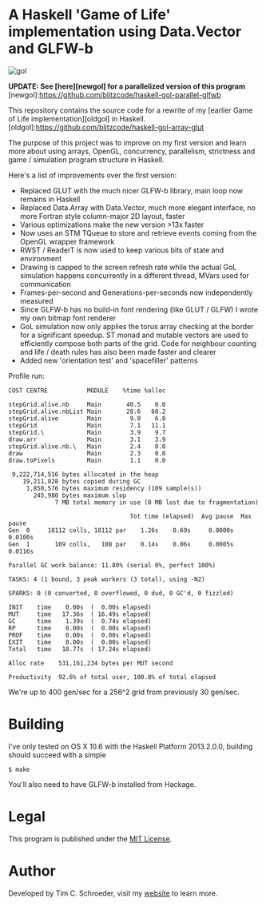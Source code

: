 
# A Haskell 'Game of Life' implementation using Data.Vector and GLFW-b

![gol](https://raw.github.com/blitzcode/haskell-gol-vector-glfwb/master//screenshot.png)

__UPDATE: See [here][newgol] for a parallelized version of this program__
[newgol]:https://github.com/blitzcode/haskell-gol-parallel-glfwb

This repository contains the source code for a rewrite of my [earlier Game of Life implementation][oldgol] in Haskell.
[oldgol]:https://github.com/blitzcode/haskell-gol-array-glut

The purpose of this project was to improve on my first version and learn more about using arrays, OpenGL, concurrency, parallelism, strictness and game / simulation program structure in Haskell. 

Here's a list of improvements over the first version:

* Replaced GLUT with the much nicer GLFW-b library, main loop now remains in Haskell
* Replaced Data.Array with Data.Vector, much more elegant interface, no more Fortran style column-major 2D layout, faster
* Various optimizations make the new version >13x faster
* Now uses an STM TQueue to store and retrieve events coming from the OpenGL wrapper framework
* RWST / ReaderT is now used to keep various bits of state and environment
* Drawing is capped to the screen refresh rate while the actual GoL simulation happens concurrently in a different thread, MVars used for communication
* Frames-per-second and Generations-per-seconds now independently measured
* Since GLFW-b has no build-in font rendering (like GLUT / GLFW) I wrote my own bitmap font renderer
* GoL simulation now only applies the torus array checking at the border for a significant speedup. ST monad and mutable vectors are used to efficiently compose both parts of the grid. Code for neighbour counting and life / death rules has also been made faster and clearer
* Added new 'orientation test' and 'spacefiller' patterns

Profile run:

    COST CENTRE           MODULE    %time %alloc
    
    stepGrid.alive.nb     Main       40.5    0.0
    stepGrid.alive.nbList Main       28.6   68.2
    stepGrid.alive        Main        9.0    6.8
    stepGrid              Main        7.1   11.1
    stepGrid.\            Main        3.9    9.7
    draw.arr              Main        3.1    3.9
    stepGrid.alive.nb.\   Main        2.4    0.0
    draw                  Main        2.3    0.0
    draw.toPixels         Main        1.1    0.0

     9,222,714,516 bytes allocated in the heap
        19,211,828 bytes copied during GC
         1,850,576 bytes maximum residency (109 sample(s))
           245,980 bytes maximum slop
                 7 MB total memory in use (0 MB lost due to fragmentation)
  
                                      Tot time (elapsed)  Avg pause  Max pause
    Gen  0     18112 colls, 18112 par    1.26s    0.69s     0.0000s    0.0100s
    Gen  1       109 colls,   108 par    0.14s    0.06s     0.0005s    0.0116s
  
    Parallel GC work balance: 11.80% (serial 0%, perfect 100%)
  
    TASKS: 4 (1 bound, 3 peak workers (3 total), using -N2)
  
    SPARKS: 0 (0 converted, 0 overflowed, 0 dud, 0 GC'd, 0 fizzled)
  
    INIT    time    0.00s  (  0.00s elapsed)
    MUT     time   17.36s  ( 16.49s elapsed)
    GC      time    1.39s  (  0.74s elapsed)
    RP      time    0.00s  (  0.00s elapsed)
    PROF    time    0.00s  (  0.00s elapsed)
    EXIT    time    0.00s  (  0.00s elapsed)
    Total   time   18.77s  ( 17.24s elapsed)
  
    Alloc rate    531,161,234 bytes per MUT second
  
    Productivity  92.6% of total user, 100.8% of total elapsed

We're up to 400 gen/sec for a 256^2 grid from previously 30 gen/sec.

# Building

I've only tested on OS X 10.6 with the Haskell Platform 2013.2.0.0, building should succeed with a simple

    $ make

You'll also need to have GLFW-b installed from Hackage.

# Legal

This program is published under the [MIT License][mit].

[mit]:http://en.wikipedia.org/wiki/MIT_License

# Author

Developed by Tim C. Schroeder, visit my [website][blitzcode] to learn more.

[blitzcode]:http://www.blitzcode.net
